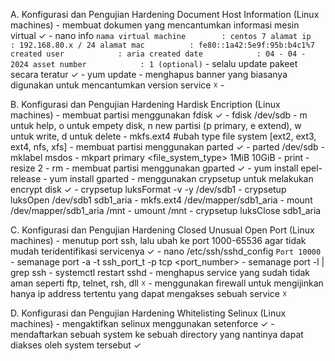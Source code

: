 A. Konfigurasi dan Pengujian Hardening Document Host Information (Linux machines)
    - membuat dokumen yang mencantumkan informasi mesin virtual ✓
        - nano info
            ```
            nama virtual machine		: centos 7
            alamat ip			: 192.168.80.x / 24
            alamat mac			: fe80::1a42:5e9f:95b:b4c1%7
            created user			: aria
            created date			: 04 - 04 - 2024
            asset number			: 1 (optional)
            ```
    - selalu update pakeet secara teratur ✓
        - yum update
    - menghapus banner yang biasanya digunakan untuk mencantumkan version service ☓
        - 

B. Konfigurasi dan Pengujian Hardening Hardisk Encription (Linux machines)
    - membuat partisi menggunakan fdisk  ✓
        - fdisk /dev/sdb
            - m untuk help, o untuk empety disk, n new partisi (p primary, e extend), w untuk write, d untuk delete
        - mkfs.ext4 #ubah type file system [ext2, ext3, ext4, nfs, xfs]
    - membuat partisi menggunakan parted  ✓
            - parted /dev/sdb
                - mklabel msdos
                - mkpart primary <file_system_type> 1MiB 10GiB
                - print
                - resize 2
                - rm <id>
    - membuat partisi menggunakan gparted  ✓
        - yum install epel-release
            - yum install gparted
    - menggunakan crypsetup untuk melakukan encrypt disk ✓
        - crypsetup luksFormat -v -y /dev/sdb1
            - crypsetup luksOpen /dev/sdb1 sdb1_aria
            - mkfs.ext4 /dev/mapper/sdb1_aria
        - mount /dev/mapper/sdb1_aria /mnt
        - umount /mnt
            - crypsetup luksClose sdb1_aria

C. Konfigurasi dan Pengujian Hardening Closed Unusual Open Port (Linux machines)
    - menutup port ssh, lalu ubah ke port 1000-65536 agar tidak mudah teridentifikasi servicenya ✓
        - nano /etc/ssh/sshd_config
            ```
            Port 10000
            ```
        - semanage port -a -t ssh_port_t -p tcp <port_number>
            - semanage port -l | grep ssh
        - systemctl restart sshd
    - menghapus service yang sudah tidak aman seperti ftp, telnet, rsh, dll ☓
    - menggunakan firewall untuk mengijinkan hanya ip address tertentu yang dapat mengakses sebuah service ☓

D. Konfigurasi dan Pengujian Hardening Whitelisting Selinux (Linux machines)
    - mengaktifkan selinux menggunakan setenforce ✓
    - mendaftarkan sebuah system ke sebuah directory yang nantinya dapat diakses oleh system tersebut ✓